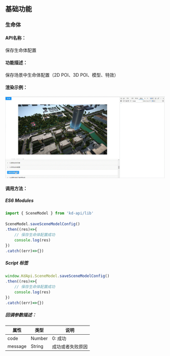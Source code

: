 <!--
 * @Author: your name
 * @Date: 2022-3-30 14:43:49
 * @LastEditTime: 2022-03-29 09:28:25
 * @LastEditors: Please set LastEditors
 * @Description: 打开koroFileHeader查看配置 进行设置: https://github.com/OBKoro1/koro1FileHeader/wiki/%E9%85%8D%E7%BD%AE
 * @FilePath: /KD-API-DOCS/public/md/api/获取场景列表.md
-->
## 基础功能
### 生命体

#### API名称：
保存生命体配置
#### 功能描述：

保存场景中生命体配置（2D POI、3D POI、模型、特效）

#### 渲染示例：
![](../../image/example/保存生命体配置.webp)
#### 调用方法：

##### ES6 Modules
``` javascript
import { SceneModel } from 'kd-api/lib'

SceneModel.saveSceneModelConfig()
.then((res)=>{
    // 保存⽣命体配置成功
    console.log(res)
})
.catch((err)=>{})
```

##### Script 标签
``` javascript
window.KdApi.SceneModel.saveSceneModelConfig()
.then((res)=>{
    // 保存⽣命体配置成功
    console.log(res)
})
.catch((err)=>{})
```


##### 回调参数描述：
| 属性    | 类型   | 说明                     |
| ------- | ------ | ------------------------ |
| code    | Number | 0: 成功  |
| message    | String | 成功或者失败原因  |
